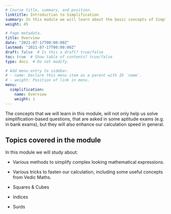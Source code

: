 ```yaml
---
# Course title, summary, and position.
linktitle: Introduction to Simplification
summary: In this module we will learn about the basic concepts of Simplification.
weight: 45

# Page metadata.
title: Overview
date: "2021-07-17T00:00:00Z"
lastmod: "2021-07-17T00:00:00Z"
draft: false  # Is this a draft? true/false
toc: true  # Show table of contents? true/false
type: docs  # Do not modify.

# Add menu entry to sidebar.
# - name: Declare this menu item as a parent with ID `name`.
# - weight: Position of link in menu.
menu:
  simplification:
    name: Overview
    weight: 1
---
```


The concepts that we will learn in this module, will not only help us solve simplification-based questions, that are asked in some aptitude exams (e.g. in bank exams), but they will also enhance our calculation speed in general. 

## Topics covered in the module

In this module we will study about:

- Various methods to simplify complex looking mathematical expressions. 

- Various tricks to fasten our calculation, including some useful concepts from Vedic Maths. 

- Squares & Cubes

- Indices

- Surds

